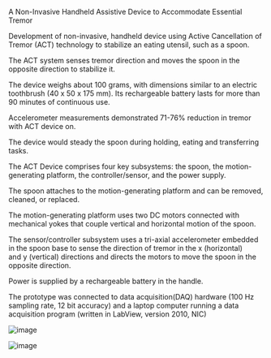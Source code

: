A Non-Invasive Handheld Assistive Device to Accommodate Essential Tremor

Development of non-invasive, handheld device using Active Cancellation of Tremor (ACT) technology to stabilize an eating utensil, such as a spoon.

The ACT system senses tremor direction and moves the spoon in the opposite direction to stabilize it. 

The device weighs about 100 grams, with dimensions similar to an electric toothbrush (40 x 50 x 175 mm). Its rechargeable battery lasts for more than 90 minutes of continuous use.

Accelerometer measurements demonstrated 71-76% reduction in tremor with ACT device on.

The device would steady the spoon during holding, eating and transferring tasks.

The ACT Device comprises four key subsystems: the spoon, the motion-generating platform, the controller/sensor, and the power supply.

The spoon attaches to the motion-generating platform and can be removed, cleaned, or replaced. 

The motion-generating platform uses two DC motors connected with mechanical yokes that couple vertical and horizontal motion of the spoon. 

The sensor/controller subsystem uses a tri-axial accelerometer embedded in the spoon base to sense the direction of tremor in the x (horizontal) and y (vertical) directions and directs the motors to move the spoon in the opposite direction.

 Power is supplied by a rechargeable battery in the handle. 
 
The prototype was connected to data acquisition(DAQ) hardware (100 Hz sampling rate, 12 bit accuracy) and a laptop computer running a data acquisition program (written in LabView, version 2010, NIC) 

![image](https://user-images.githubusercontent.com/107050896/177208110-4e78e2eb-8c83-4185-af12-d48837e49e8d.png)

![image](https://user-images.githubusercontent.com/107050896/177208149-ef4304e8-7c66-400b-8f64-6b7106416e42.png)


